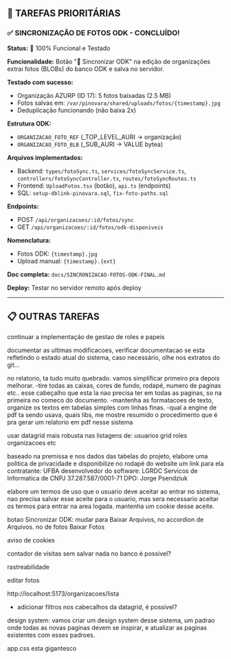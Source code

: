 ## 🚀 TAREFAS PRIORITÁRIAS

### ✅ SINCRONIZAÇÃO DE FOTOS ODK - CONCLUÍDO!
**Status:** 🎉 100% Funcional e Testado

**Funcionalidade:** Botão "🔄 Sincronizar ODK" na edição de organizações extrai fotos (BLOBs) do banco ODK e salva no servidor.

**Testado com sucesso:**
- Organização AZURP (ID 17): 5 fotos baixadas (2.5 MB)
- Fotos salvas em: `/var/pinovara/shared/uploads/fotos/{timestamp}.jpg`
- Deduplicação funcionando (não baixa 2x)

**Estrutura ODK:**
- `ORGANIZACAO_FOTO_REF` (_TOP_LEVEL_AURI → organização)
- `ORGANIZACAO_FOTO_BLB` (_SUB_AURI → VALUE bytea)

**Arquivos implementados:**
- Backend: `types/fotoSync.ts`, `services/fotoSyncService.ts`, `controllers/fotoSyncController.ts`, `routes/fotoSyncRoutes.ts`
- Frontend: `UploadFotos.tsx` (botão), `api.ts` (endpoints)
- SQL: `setup-dblink-pinovara.sql`, `fix-foto-paths.sql`

**Endpoints:**
- POST `/api/organizacoes/:id/fotos/sync`
- GET `/api/organizacoes/:id/fotos/odk-disponiveis`

**Nomenclatura:**
- Fotos ODK: `{timestamp}.jpg`
- Upload manual: `{timestamp}.{ext}`

**Doc completa:** `docs/SINCRONIZACAO-FOTOS-ODK-FINAL.md`

**Deploy:** Testar no servidor remoto após deploy

---

## 📋 OUTRAS TAREFAS

continuar a implementação de gestao de roles e papeis

documentar as ultimas modificacoes, verificar documentacao se esta refletindo o estado atual do sistema, caso necessário, olhe nos extratos do git...

no relatorio, ta tudo muito quebrado.
vamos simplificar primeiro pra depois melhorar.
-tire todas as caixas, cores de fundo, rodapé, numero de paginas etc.. esse cabeçalho que esta la nao precisa ter em todas as paginas, so na primeira no comeco do documento.
-mantenha as formatacoes de texto, organize os textos em tabelas simples com linhas finas.
-qual a engine de pdf ta sendo usava, quais libs, me mostre resumido o procedimento que é pra gerar um relatorio em pdf nesse sistema


usar datagrid mais robusta nas listagens de:
usuarios
grid
roles
organizacoes etc

baseado na premissa e nos dados das tabelas do projeto, elabore uma politica de privacidade e disponibilize no rodapé do website um link para ela
contratante: UFBA
desenvolvedor do software: LGRDC Servicos de Informatica de CNPJ 37.287.587/0001-71
DPO: Jorge Psendziuk

elabore um termos de uso que o usuario deve aceitar ao entrar no sistema, nao precisa salvar esse aceite para o usuario, mas sera necessario aceitar os termos para entrar na area logada. mantenha um cookie desse aceite.

botao Sincronizar ODK: mudar para Baixar Arquivos, no accordion de Arquivos. no de fotos Baixar Fotos

aviso de cookies

contador de visitas sem salvar nada no banco é possivel?

rastreabilidade 

editar fotos

http://localhost:5173/organizacoes/lista
- adicionar filtros nos cabecalhos da datagrid, é possivel?



design system:
vamos criar um design system desse sistema, um padrao onde todas as novas paginas devem se inspirar, e atualizar as paginas existentes com esses padroes.

app.css esta gigantesco

